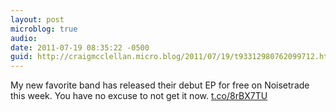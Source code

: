 ```yaml
---
layout: post
microblog: true
audio: 
date: 2011-07-19 08:35:22 -0500
guid: http://craigmcclellan.micro.blog/2011/07/19/t93312980762099712.html
---
```

My new favorite band has released their debut EP for free on Noisetrade this week. You have no excuse to not get it now. [t.co/8rBX7TU](http://t.co/8rBX7TU)
